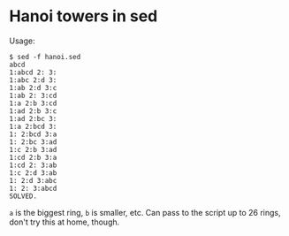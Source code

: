 # Hanoi towers in sed

Usage:

```
$ sed -f hanoi.sed
abcd
1:abcd 2: 3:
1:abc 2:d 3:
1:ab 2:d 3:c
1:ab 2: 3:cd
1:a 2:b 3:cd
1:ad 2:b 3:c
1:ad 2:bc 3:
1:a 2:bcd 3:
1: 2:bcd 3:a
1: 2:bc 3:ad
1:c 2:b 3:ad
1:cd 2:b 3:a
1:cd 2: 3:ab
1:c 2:d 3:ab
1: 2:d 3:abc
1: 2: 3:abcd
SOLVED.
```

`a` is the biggest ring, `b` is smaller, etc. Can pass to the script up to 26 rings, don't try this at home, though.
